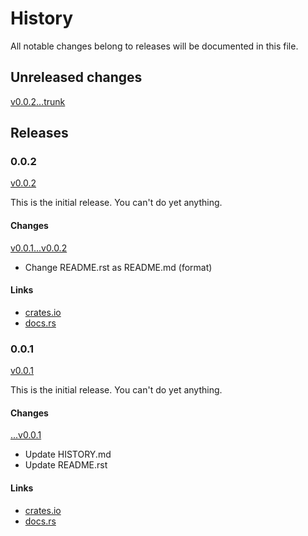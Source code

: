 # History

All notable changes belong to releases will be documented in this file.


## Unreleased changes

[v0.0.2...trunk](
https://gitlab.com/grauwoelfchen/podstakannik/-/compare/v0.0.2...trunk)


## Releases

### 0.0.2

[v0.0.2](
https://gitlab.com/grauwoelfchen/podstakannik/-/tags/v0.0.2)

This is the initial release. You can't do yet anything.

#### Changes

[v0.0.1...v0.0.2](
https://gitlab.com/grauwoelfchen/podstakannik/-/compare/v0.0.1...v0.0.2)

* Change README.rst as README.md (format)

#### Links

* [crates.io](https://crates.io/crates/podstakannik/0.0.2)
* [docs.rs](https://docs.rs/crate/podstakannik/0.0.2)

### 0.0.1

[v0.0.1](
https://gitlab.com/grauwoelfchen/podstakannik/-/tags/v0.0.1)

This is the initial release. You can't do yet anything.

#### Changes

[...v0.0.1](
https://gitlab.com/grauwoelfchen/podstakannik/-/compare/25f90a1b...v0.0.1)

* Update HISTORY.md
* Update README.rst

#### Links

* [crates.io](https://crates.io/crates/podstakannik/0.0.1)
* [docs.rs](https://docs.rs/crate/podstakannik/0.0.1)
